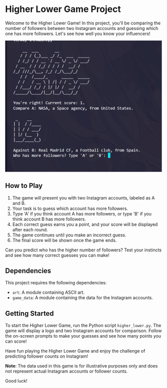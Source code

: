 # Higher Lower Game Project

Welcome to the Higher Lower Game! In this project, you'll be comparing the number of followers between two Instagram accounts and guessing which one has more followers. Let's see how well you know your influencers!

![Higher Lower Game](image/img.png)

## How to Play

1. The game will present you with two Instagram accounts, labeled as A and B.
2. Your task is to guess which account has more followers.
3. Type 'A' if you think account A has more followers, or type 'B' if you think account B has more followers.
4. Each correct guess earns you a point, and your score will be displayed after each round.
5. The game continues until you make an incorrect guess.
6. The final score will be shown once the game ends.

Can you predict who has the higher number of followers? Test your instincts and see how many correct guesses you can make!

## Dependencies

This project requires the following dependencies:

- `art`: A module containing ASCII art.
- `game_data`: A module containing the data for the Instagram accounts.

## Getting Started

To start the Higher Lower Game, run the Python script `higher_lower.py`. The game will display a logo and two Instagram accounts for comparison. Follow the on-screen prompts to make your guesses and see how many points you can score!

Have fun playing the Higher Lower Game and enjoy the challenge of predicting follower counts on Instagram!

**Note**: The data used in this game is for illustrative purposes only and does not represent actual Instagram accounts or follower counts.

Good luck!
